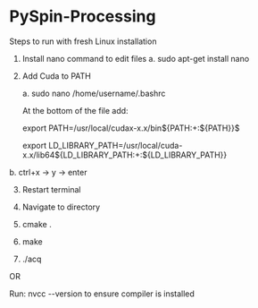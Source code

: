 # PySpin-Processing

Steps to run with fresh Linux installation


1. Install nano command to edit files
  a. sudo apt-get install nano

2. Add Cuda to PATH

    a. sudo nano /home/username/.bashrc

      At the bottom of the file add:
  
      export PATH=/usr/local/cudax-x.x/bin${PATH:+:${PATH}}$
  
      export LD_LIBRARY_PATH=/usr/local/cuda-x.x/lib64${LD_LIBRARY_PATH:+:${LD_LIBRARY_PATH}} 
 
  b. ctrl+x -> y -> enter

3. Restart terminal

4. Navigate to directory

5. cmake .

6. make

7. ./acq

OR

Run: nvcc --version to ensure compiler is installed
